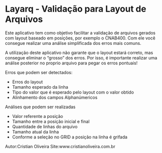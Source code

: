 Layarq - Validação para Layout de Arquivos 
======
<p>
Este aplicativo tem como objetivo facilitar a validação de arquivos gerados com layout baseado em posições, por exemplo o CNAB400. Com ele você consegue realizar uma análise simplificada dos erros mais comuns.
</p>
<p>
A utilização deste aplicativo não garante que o layout estará correto, mas consegue eliminar o “grosso” dos erros. Por isso, é importante realizar uma análise posterior no proprio arquivo para pegar os erros pontuais!
</p>
Erros que podem ser detectados:</br>
<ul>
  <li>Erros do layout</li>
  <li>Tamanho esperado da linha</li>
  <li>Tipo do valor que é esperado pelo layout com o valor obtido</li>
  <li>Alinhamento dos campos Alphanúmericos</li>
</ul>
Análises que podem ser realizadas</br>
<ul>
  <li>Valor referente a posição</li>
  <li>Tamanho entre a posição inicial e final</li>
  <li>Quantidade de linhas do arquivo</li>
  <li>Tamanho atual da linha</li>
  <li>Conforme a seleção no GRID a posição na linha é grifada</li>
</ul>
Autor:Cristian Oliveira
Site:www.cristianoliveira.com.br
